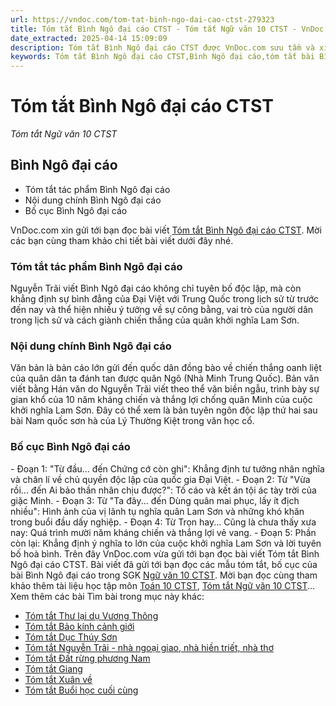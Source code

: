 ```yaml
---
url: https://vndoc.com/tom-tat-binh-ngo-dai-cao-ctst-279323
title: Tóm tắt Bình Ngô đại cáo CTST - Tóm tắt Ngữ văn 10 CTST - VnDoc.com
date_extracted: 2025-04-14 15:09:09
description: Tóm tắt Bình Ngô đại cáo CTST được VnDoc.com sưu tầm và xin gửi tới bạn đọc cùng tham khảo.
keywords: Tóm tắt Bình Ngô đại cáo CTST,Bình Ngô đại cáo,tóm tắt bài Bình Ngô đại cáo,tóm tắt tác phẩm Bình Ngô đại cáo,tóm tắt ngữ văn 10,ngữ văn 10 CTST,văn 10
---
```


# Tóm tắt Bình Ngô đại cáo CTST
 _Tóm tắt Ngữ văn 10 CTST_
## Bình Ngô đại cáo
  * Tóm tắt tác phẩm Bình Ngô đại cáo
  * Nội dung chính Bình Ngô đại cáo
  * Bố cục Bình Ngô đại cáo

VnDoc.com xin gửi tới bạn đọc bài viết [Tóm tắt Bình Ngô đại cáo CTST](<https://vndoc.com/tom-tat-binh-ngo-dai-cao-ctst-279323>). Mời các bạn cùng tham khảo chi tiết bài viết dưới đây nhé.
### Tóm tắt tác phẩm Bình Ngô đại cáo
Nguyễn Trãi viết Bình Ngô đại cáo không chỉ tuyên bố độc lập, mà còn khẳng định sự bình đẳng của Đại Việt với Trung Quốc trong lịch sử từ trước đến nay và thể hiện nhiều ý tưởng về sự công bằng, vai trò của người dân trong lịch sử và cách giành chiến thắng của quân khởi nghĩa Lam Sơn.
### Nội dung chính Bình Ngô đại cáo
Văn bản là bản cáo lớn gửi đến quốc dân đồng bào về chiến thắng oanh liệt của quân dân ta đánh tan được quân Ngô \(Nhà Minh Trung Quốc\). Bản văn viết bằng Hán văn do Nguyễn Trãi viết theo thể văn biền ngẫu, trình bày sự gian khổ của 10 năm kháng chiến và thắng lợi chống quân Minh của cuộc khởi nghĩa Lam Sơn. Đây có thể xem là bản tuyên ngôn độc lập thứ hai sau bài Nam quốc sơn hà của Lý Thường Kiệt trong văn học cổ.
### Bố cục Bình Ngô đại cáo
\- Đoạn 1: "Từ đầu... đến Chứng cớ còn ghi": Khẳng định tư tưởng nhân nghĩa và chân lí về chủ quyền độc lập của quốc gia Đại Việt.
\- Đoạn 2: Từ "Vừa rồi... đến Ai bảo thần nhân chịu được?": Tố cáo và kết án tội ác tày trời của giặc Minh.
\- Đoạn 3: Từ "Ta đây... đến Dùng quân mai phục, lấy ít địch nhiều": Hình ảnh của vị lãnh tụ nghĩa quân Lam Sơn và những khó khăn trong buổi đầu dấy nghiệp.
\- Đoạn 4: Từ Trọn hay... Cũng là chưa thấy xưa nay: Quá trình mười năm kháng chiến và thắng lợi vẻ vang.
\- Đoạn 5: Phần còn lại: Khẳng định ý nghĩa to lớn của cuộc khởi nghĩa Lam Sơn và lời tuyên bố hoà bình.
Trên đây VnDoc.com vừa gửi tới bạn đọc bài viết Tóm tắt Bình Ngô đại cáo CTST. Bài viết đã gửi tới bạn đọc các mẫu tóm tắt, bố cục của bài Bình Ngô đại cáo trong SGK [Ngữ văn 10 CTST](<https://vndoc.com/ngu-van-10-chan-troi-sang-tao-tap2>). Mời bạn đọc cùng tham khảo thêm tài liệu học tập môn [Toán 10 CTST](<https://vndoc.com/toan-10-chan-troi-sang-tao-tap2>), [Tóm tắt Ngữ văn 10 CTST](<https://vndoc.com/tom-tat-ngu-van-10-ctst>)...
Xem thêm các bài Tìm bài trong mục này khác:
  * [Tóm tắt Thư lại dụ Vương Thông](</tom-tat-thu-lai-du-vuong-thong-ctst-279411>)
  * [Tóm tắt Bảo kính cảnh giới](</tom-tat-bao-kinh-canh-gioi-ctst-279312>)
  * [Tóm tắt Dục Thúy Sơn](</tom-tat-duc-thuy-son-ctst-279317>)
  * [Tóm tắt Nguyễn Trãi - nhà ngoại giao, nhà hiền triết, nhà thơ](</tom-tat-nguyen-trai-nha-ngoai-giao-nha-hien-triet-nha-tho-279412>)
  * [Tóm tắt Đất rừng phương Nam](</tom-tat-dat-rung-phuong-nam-279413>)
  * [Tóm tắt Giang](</tom-tat-giang-279414>)
  * [Tóm tắt Xuân về](</tom-tat-xuan-ve-279905>)
  * [Tóm tắt Buổi học cuối cùng](</tom-tat-buoi-hoc-cuoi-cung-279906>)

